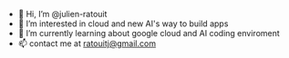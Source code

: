 - 👋 Hi, I’m @julien-ratouit
- 👀 I’m interested in cloud and new AI's way to build apps
- 🌱 I’m currently learning about google cloud and AI coding enviroment
- 📫 contact me at ratouitj@gmail.com

<!---
julien-ratouit/julien-ratouit is a ✨ special ✨ repository because its `README.md` (this file) appears on your GitHub profile.
You can click the Preview link to take a look at your changes.
--->
